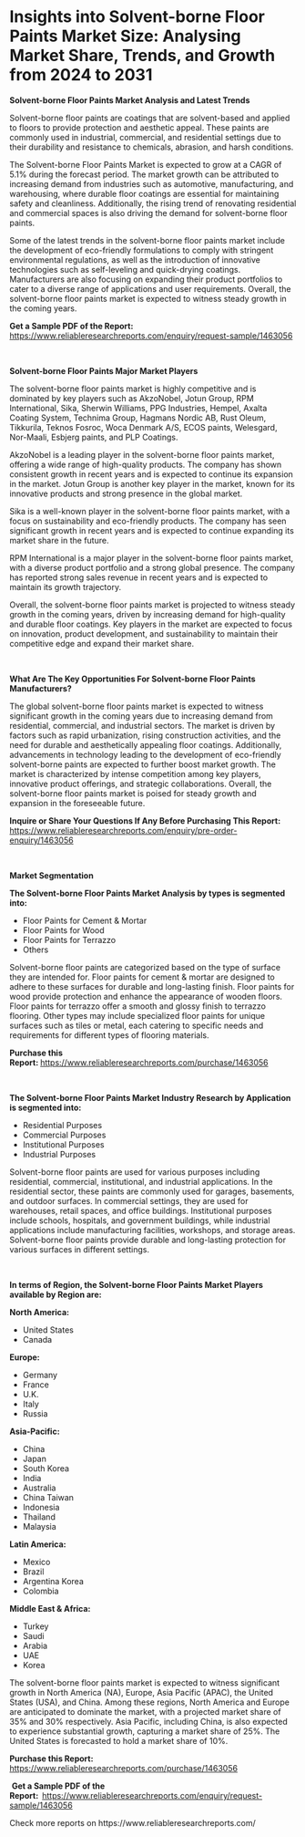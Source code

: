 <p><h1>Insights into Solvent-borne Floor Paints Market Size: Analysing Market Share, Trends, and Growth from 2024 to 2031</h1></p><p><strong>Solvent-borne Floor Paints Market Analysis and Latest Trends</strong></p>
<p><p>Solvent-borne floor paints are coatings that are solvent-based and applied to floors to provide protection and aesthetic appeal. These paints are commonly used in industrial, commercial, and residential settings due to their durability and resistance to chemicals, abrasion, and harsh conditions. </p><p>The Solvent-borne Floor Paints Market is expected to grow at a CAGR of 5.1% during the forecast period. The market growth can be attributed to increasing demand from industries such as automotive, manufacturing, and warehousing, where durable floor coatings are essential for maintaining safety and cleanliness. Additionally, the rising trend of renovating residential and commercial spaces is also driving the demand for solvent-borne floor paints.</p><p>Some of the latest trends in the solvent-borne floor paints market include the development of eco-friendly formulations to comply with stringent environmental regulations, as well as the introduction of innovative technologies such as self-leveling and quick-drying coatings. Manufacturers are also focusing on expanding their product portfolios to cater to a diverse range of applications and user requirements. Overall, the solvent-borne floor paints market is expected to witness steady growth in the coming years.</p></p>
<p><strong>Get a Sample PDF of the Report:&nbsp;</strong> <a href="https://www.reliableresearchreports.com/enquiry/request-sample/1463056">https://www.reliableresearchreports.com/enquiry/request-sample/1463056</a></p>
<p>&nbsp;</p>
<p><strong>Solvent-borne Floor Paints Major Market Players</strong></p>
<p><p>The solvent-borne floor paints market is highly competitive and is dominated by key players such as AkzoNobel, Jotun Group, RPM International, Sika, Sherwin Williams, PPG Industries, Hempel, Axalta Coating System, Technima Group, Hagmans Nordic AB, Rust Oleum, Tikkurila, Teknos Fosroc, Woca Denmark A/S, ECOS paints, Welesgard, Nor-Maali, Esbjerg paints, and PLP Coatings.</p><p>AkzoNobel is a leading player in the solvent-borne floor paints market, offering a wide range of high-quality products. The company has shown consistent growth in recent years and is expected to continue its expansion in the market. Jotun Group is another key player in the market, known for its innovative products and strong presence in the global market.</p><p>Sika is a well-known player in the solvent-borne floor paints market, with a focus on sustainability and eco-friendly products. The company has seen significant growth in recent years and is expected to continue expanding its market share in the future.</p><p>RPM International is a major player in the solvent-borne floor paints market, with a diverse product portfolio and a strong global presence. The company has reported strong sales revenue in recent years and is expected to maintain its growth trajectory.</p><p>Overall, the solvent-borne floor paints market is projected to witness steady growth in the coming years, driven by increasing demand for high-quality and durable floor coatings. Key players in the market are expected to focus on innovation, product development, and sustainability to maintain their competitive edge and expand their market share.</p></p>
<p>&nbsp;</p>
<p><strong>What Are The Key Opportunities For Solvent-borne Floor Paints Manufacturers?</strong></p>
<p><p>The global solvent-borne floor paints market is expected to witness significant growth in the coming years due to increasing demand from residential, commercial, and industrial sectors. The market is driven by factors such as rapid urbanization, rising construction activities, and the need for durable and aesthetically appealing floor coatings. Additionally, advancements in technology leading to the development of eco-friendly solvent-borne paints are expected to further boost market growth. The market is characterized by intense competition among key players, innovative product offerings, and strategic collaborations. Overall, the solvent-borne floor paints market is poised for steady growth and expansion in the foreseeable future.</p></p>
<p><strong>Inquire or Share Your Questions If Any Before Purchasing This Report:</strong> <a href="https://www.reliableresearchreports.com/enquiry/pre-order-enquiry/1463056">https://www.reliableresearchreports.com/enquiry/pre-order-enquiry/1463056</a></p>
<p>&nbsp;</p>
<p><strong>Market Segmentation</strong></p>
<p><strong>The Solvent-borne Floor Paints Market Analysis by types is segmented into:</strong></p>
<p><ul><li>Floor Paints for Cement & Mortar</li><li>Floor Paints for Wood</li><li>Floor Paints for Terrazzo</li><li>Others</li></ul></p>
<p><p>Solvent-borne floor paints are categorized based on the type of surface they are intended for. Floor paints for cement & mortar are designed to adhere to these surfaces for durable and long-lasting finish. Floor paints for wood provide protection and enhance the appearance of wooden floors. Floor paints for terrazzo offer a smooth and glossy finish to terrazzo flooring. Other types may include specialized floor paints for unique surfaces such as tiles or metal, each catering to specific needs and requirements for different types of flooring materials.</p></p>
<p><strong>Purchase this Report:&nbsp;</strong><a href="https://www.reliableresearchreports.com/purchase/1463056">https://www.reliableresearchreports.com/purchase/1463056</a></p>
<p>&nbsp;</p>
<p><strong>The Solvent-borne Floor Paints Market Industry Research by Application is segmented into:</strong></p>
<p><ul><li>Residential Purposes</li><li>Commercial Purposes</li><li>Institutional Purposes</li><li>Industrial Purposes</li></ul></p>
<p><p>Solvent-borne floor paints are used for various purposes including residential, commercial, institutional, and industrial applications. In the residential sector, these paints are commonly used for garages, basements, and outdoor surfaces. In commercial settings, they are used for warehouses, retail spaces, and office buildings. Institutional purposes include schools, hospitals, and government buildings, while industrial applications include manufacturing facilities, workshops, and storage areas. Solvent-borne floor paints provide durable and long-lasting protection for various surfaces in different settings.</p></p>
<p>&nbsp;</p>
<p><strong>In terms of Region, the Solvent-borne Floor Paints Market Players available by Region are:</strong></p>
<p>
    <p> <strong> North America: </strong>
        <ul>
            <li>United States</li>
            <li>Canada</li>
        </ul>
        </p> 
    <p> <strong> Europe: </strong>
        <ul>
            <li>Germany</li>
            <li>France</li>
            <li>U.K.</li>
            <li>Italy</li>
            <li>Russia</li>
        </ul>
        </p> 
    <p> <strong> Asia-Pacific: </strong>
        <ul>
            <li>China</li>
            <li>Japan</li>
            <li>South Korea</li>
            <li>India</li>
            <li>Australia</li>
            <li>China Taiwan</li>
            <li>Indonesia</li>
            <li>Thailand</li>
            <li>Malaysia</li>
        </ul>
        </p> 
    <p> <strong> Latin America: </strong>
        <ul>
            <li>Mexico</li>
            <li>Brazil</li>
            <li>Argentina Korea</li>
            <li>Colombia</li>
        </ul>
        </p> 
    <p> <strong> Middle East & Africa: </strong>
        <ul>
            <li>Turkey</li>
            <li>Saudi</li>
            <li>Arabia</li>
            <li>UAE</li>
            <li>Korea</li>
        </ul>
    </p>
    </p>
<p><p>The solvent-borne floor paints market is expected to witness significant growth in North America (NA), Europe, Asia Pacific (APAC), the United States (USA), and China. Among these regions, North America and Europe are anticipated to dominate the market, with a projected market share of 35% and 30% respectively. Asia Pacific, including China, is also expected to experience substantial growth, capturing a market share of 25%. The United States is forecasted to hold a market share of 10%.</p></p>
<p><strong>Purchase this Report: </strong><a href="https://www.reliableresearchreports.com/purchase/1463056">https://www.reliableresearchreports.com/purchase/1463056</a></p>
<p>&nbsp;<strong>Get a Sample PDF of the Report:&nbsp;&nbsp;</strong><a href="https://www.reliableresearchreports.com/enquiry/request-sample/1463056">https://www.reliableresearchreports.com/enquiry/request-sample/1463056</a></p>
<p><strong></strong></p>
<p>Check more reports on https://www.reliableresearchreports.com/</p>